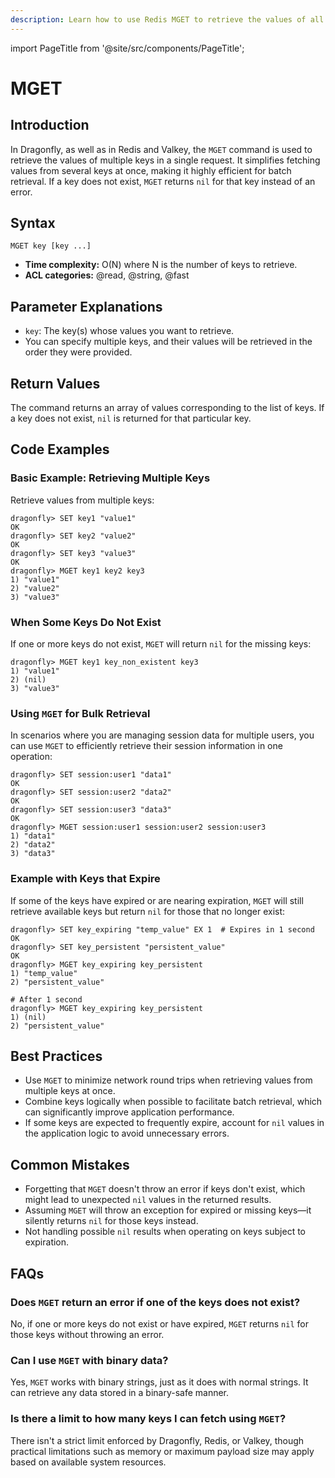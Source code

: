 ```yaml
---
description: Learn how to use Redis MGET to retrieve the values of all specified keys.
---
```


import PageTitle from '@site/src/components/PageTitle';

# MGET

<PageTitle title="Redis MGET Command (Documentation) | Dragonfly" />

## Introduction

In Dragonfly, as well as in Redis and Valkey, the `MGET` command is used to retrieve the values of multiple keys in a single request.
It simplifies fetching values from several keys at once, making it highly efficient for batch retrieval.
If a key does not exist, `MGET` returns `nil` for that key instead of an error.

## Syntax

```shell
MGET key [key ...]
```

- **Time complexity:** O(N) where N is the number of keys to retrieve.
- **ACL categories:** @read, @string, @fast

## Parameter Explanations

- `key`: The key(s) whose values you want to retrieve.
- You can specify multiple keys, and their values will be retrieved in the order they were provided.

## Return Values

The command returns an array of values corresponding to the list of keys.
If a key does not exist, `nil` is returned for that particular key.

## Code Examples

### Basic Example: Retrieving Multiple Keys

Retrieve values from multiple keys:

```shell
dragonfly> SET key1 "value1"
OK
dragonfly> SET key2 "value2"
OK
dragonfly> SET key3 "value3"
OK
dragonfly> MGET key1 key2 key3
1) "value1"
2) "value2"
3) "value3"
```

### When Some Keys Do Not Exist

If one or more keys do not exist, `MGET` will return `nil` for the missing keys:

```shell
dragonfly> MGET key1 key_non_existent key3
1) "value1"
2) (nil)
3) "value3"
```

### Using `MGET` for Bulk Retrieval

In scenarios where you are managing session data for multiple users, you can use `MGET` to efficiently retrieve their session information in one operation:

```shell
dragonfly> SET session:user1 "data1"
OK
dragonfly> SET session:user2 "data2"
OK
dragonfly> SET session:user3 "data3"
OK
dragonfly> MGET session:user1 session:user2 session:user3
1) "data1"
2) "data2"
3) "data3"
```

### Example with Keys that Expire

If some of the keys have expired or are nearing expiration, `MGET` will still retrieve available keys but return `nil` for those that no longer exist:

```shell
dragonfly> SET key_expiring "temp_value" EX 1  # Expires in 1 second
OK
dragonfly> SET key_persistent "persistent_value"
OK
dragonfly> MGET key_expiring key_persistent
1) "temp_value"
2) "persistent_value"

# After 1 second
dragonfly> MGET key_expiring key_persistent
1) (nil)
2) "persistent_value"
```

## Best Practices

- Use `MGET` to minimize network round trips when retrieving values from multiple keys at once.
- Combine keys logically when possible to facilitate batch retrieval, which can significantly improve application performance.
- If some keys are expected to frequently expire, account for `nil` values in the application logic to avoid unnecessary errors.

## Common Mistakes

- Forgetting that `MGET` doesn't throw an error if keys don't exist, which might lead to unexpected `nil` values in the returned results.
- Assuming `MGET` will throw an exception for expired or missing keys—it silently returns `nil` for those keys instead.
- Not handling possible `nil` results when operating on keys subject to expiration.

## FAQs

### Does `MGET` return an error if one of the keys does not exist?

No, if one or more keys do not exist or have expired, `MGET` returns `nil` for those keys without throwing an error.

### Can I use `MGET` with binary data?

Yes, `MGET` works with binary strings, just as it does with normal strings.
It can retrieve any data stored in a binary-safe manner.

### Is there a limit to how many keys I can fetch using `MGET`?

There isn't a strict limit enforced by Dragonfly, Redis, or Valkey, though practical limitations such as memory or maximum payload size may apply based on available system resources.
